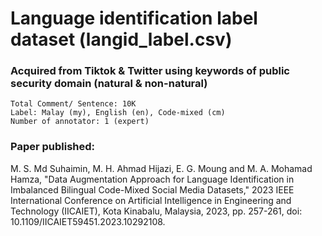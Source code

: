 # Language identification label dataset (langid_label.csv)
### Acquired from Tiktok & Twitter using keywords of public security domain (natural & non-natural)
    
    Total Comment/ Sentence: 10K
    Label: Malay (my), English (en), Code-mixed (cm)
    Number of annotator: 1 (expert)

### Paper published:

M. S. Md Suhaimin, M. H. Ahmad Hijazi, E. G. Moung and M. A. Mohamad Hamza, "Data Augmentation Approach for Language Identification in Imbalanced Bilingual Code-Mixed Social Media Datasets," 2023 IEEE International Conference on Artificial Intelligence in Engineering and Technology (IICAIET), Kota Kinabalu, Malaysia, 2023, pp. 257-261, doi: 10.1109/IICAIET59451.2023.10292108.
